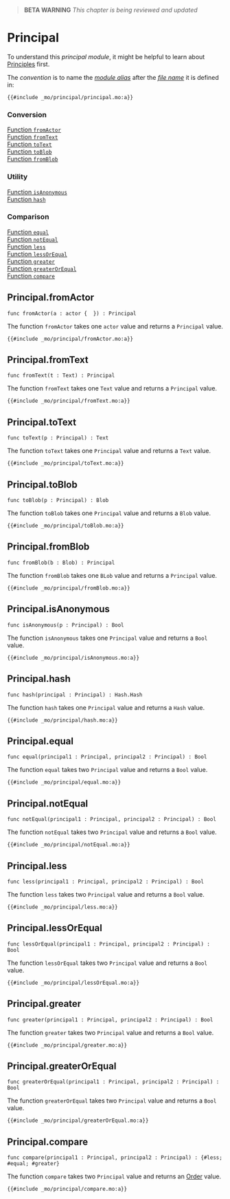 > **BETA WARNING** _This chapter is being reviewed and updated_

# Principal

To understand this _principal module_, it might be helpful to learn about [Principles](/internet-computer-programming-concepts/principals-and-authentication.html) first.

The _convention_ is to name the [_module alias_](/common-programming-concepts/modules.html#type-imports-and-renaming) after the [_file name_](/common-programming-concepts/modules.html#imports) it is defined in:

```motoko
{{#include _mo/principal/principal.mo:a}}
```

### Conversion

[Function `fromActor`](#principalfromactor)  
[Function `fromText`](#principalfromtext)  
[Function `toText`](#principaltotext)  
[Function `toBlob`](#principaltoblob)  
[Function `fromBlob`](#principalfromblob)

### Utility

[Function `isAnonymous`](#principalisanonymous)  
[Function `hash`](#principalhash)  

### Comparison

[Function `equal`](#principalequal)    
[Function `notEqual`](#principalnotequal)    
[Function `less`](#principalless)  
[Function `lessOrEqual`](#principallessorequal)    
[Function `greater`](#principalgreater)    
[Function `greaterOrEqual`](#principalgreaterorequal)  
[Function `compare`](#principalcompare)    


## Principal.fromActor

```motoko
func fromActor(a : actor {  }) : Principal
```

The function `fromActor` takes one `actor` value and returns a `Principal` value.

```motoko, run
{{#include _mo/principal/fromActor.mo:a}}
```

## Principal.fromText

```motoko
func fromText(t : Text) : Principal
```

The function `fromText` takes one `Text` value and returns a `Principal` value.

```motoko, run
{{#include _mo/principal/fromText.mo:a}}
```

## Principal.toText

```motoko
func toText(p : Principal) : Text
```

The function `toText` takes one `Principal` value and returns a `Text` value.

```motoko, run
{{#include _mo/principal/toText.mo:a}}
```

## Principal.toBlob

```motoko
func toBlob(p : Principal) : Blob
```

The function `toBlob` takes one `Principal` value and returns a `Blob` value.

```motoko, run
{{#include _mo/principal/toBlob.mo:a}}
```

## Principal.fromBlob

```motoko
func fromBlob(b : Blob) : Principal
```

The function `fromBlob` takes one `BLob` value and returns a `Principal` value.

```motoko, run
{{#include _mo/principal/fromBlob.mo:a}}
```

## Principal.isAnonymous

```motoko
func isAnonymous(p : Principal) : Bool
```

The function `isAnonymous` takes one `Principal` value and returns a `Bool` value.

```motoko, run
{{#include _mo/principal/isAnonymous.mo:a}}
```
## Principal.hash

```motoko
func hash(principal : Principal) : Hash.Hash
```

The function `hash` takes one `Principal` value and returns a `Hash` value.

```motoko, run
{{#include _mo/principal/hash.mo:a}}
```
## Principal.equal

```motoko
func equal(principal1 : Principal, principal2 : Principal) : Bool
```

The function `equal` takes two `Principal` value and returns a `Bool` value.

```motoko, run
{{#include _mo/principal/equal.mo:a}}
```
## Principal.notEqual

```motoko
func notEqual(principal1 : Principal, principal2 : Principal) : Bool
```

The function `notEqual` takes two `Principal` value and returns a `Bool` value.

```motoko, run
{{#include _mo/principal/notEqual.mo:a}}
```
## Principal.less

```motoko
func less(principal1 : Principal, principal2 : Principal) : Bool
```

The function `less` takes two `Principal` value and returns a `Bool` value.

```motoko, run
{{#include _mo/principal/less.mo:a}}
```
## Principal.lessOrEqual

```motoko
func lessOrEqual(principal1 : Principal, principal2 : Principal) : Bool
```

The function `lessOrEqual` takes two `Principal` value and returns a `Bool` value.

```motoko, run
{{#include _mo/principal/lessOrEqual.mo:a}}
```
## Principal.greater

```motoko
func greater(principal1 : Principal, principal2 : Principal) : Bool
```

The function `greater` takes two `Principal` value and returns a `Bool` value.

```motoko, run
{{#include _mo/principal/greater.mo:a}}
```
## Principal.greaterOrEqual

```motoko
func greaterOrEqual(principal1 : Principal, principal2 : Principal) : Bool
```

The function `greaterOrEqual` takes two `Principal` value and returns a `Bool` value.

```motoko, run
{{#include _mo/principal/greaterOrEqual.mo:a}}
```
## Principal.compare

```motoko
func compare(principal1 : Principal, principal2 : Principal) : {#less; #equal; #greater}
```

The function `compare` takes two `Principal` value and returns an [Order](/base-library/utils/order.html) value.

```motoko, run
{{#include _mo/principal/compare.mo:a}}
```
